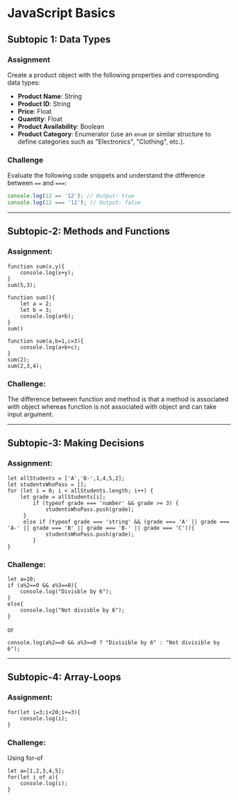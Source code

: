 # JavaScript Basics  
## Subtopic 1: Data Types  

### Assignment  

Create a product object with the following properties and corresponding data types:  
- **Product Name**: String  
- **Product ID**: String  
- **Price**: Float  
- **Quantity**: Float  
- **Product Availability**: Boolean  
- **Product Category**: Enumerator (use an `enum` or similar structure to define categories such as "Electronics", "Clothing", etc.).  


### Challenge  

Evaluate the following code snippets and understand the difference between `==` and `===`:  

```javascript
console.log(12 == '12'); // Output: true
console.log(12 === '12'); // Output: false
```
---

## Subtopic-2: Methods and Functions

### Assignment:
```
function sum(x,y){
	console.log(x+y);
}
sum(5,3);
```

```
function sum(){
	let a = 2;
	let b = 3;
	console.log(a+b);
}
sum()
```
```
function sum(a,b=1,c=3){
	console.log(a+b+c);
}
sum(2);
sum(2,3,4);
```
### Challenge:
The difference between function and method is that a method is associated with object whereas function is not associated with object and can take input argument. 

---

## Subtopic-3: Making Decisions
### Assignment:
```
let allStudents = ['A','B-',1,4,5,2];
let studentsWhoPass = [];
for (let i = 0; i < allStudents.length; i++) {
	let grade = allStudents[i];
    	if (typeof grade === 'number' && grade >= 3) {
      		studentsWhoPass.push(grade);
   	 }
	 else if (typeof grade === 'string' && (grade === 'A' || grade === 'A-' || grade === 'B' || grade === 'B-' || grade === 'C')){
      		studentsWhoPass.push(grade);
    	}
}
```

### Challenge:
```
let a=10;
if (a%2==0 && a%3==0){
	console.log("Divisble by 6");
}
else{
	console.log("Not divisble by 6");
}
```
or
```
console.log(a%2==0 && a%3==0 ? "Divisible by 6" : "Not divisible by 6");
```

---

## Subtopic-4: Array-Loops
### Assignment:
```
for(let i=3;i<20;i+=3){
	console.log(i);
}
```

### Challenge:
Using for-of
```
let a=[1,2,3,4,5];
for(let i of a){
	console.log(i);
}
```